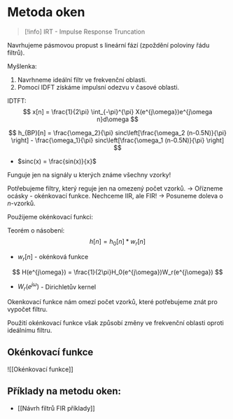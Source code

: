 # Metoda oken
> [!info] IRT - Impulse Response Truncation

Navrhujeme pásmovou propust s lineární fází (zpoždění poloviny řádu filtrů).

Myšlenka:
1. Navrhneme ideální filtr ve frekvenční oblasti.
2. Pomocí IDFT získáme impulsní odezvu v časové oblasti.

IDTFT:
$$
x[n] = \frac{1}{2\pi} \int_{-\pi}^{\pi} 
X(e^{j\omega})e^{j\omega n}d\omega
$$

$$
h_{BP}[n] = 
\frac{\omega_2}{\pi} sinc\left[\frac{\omega_2 (n-0.5N)}{\pi} \right] - 
\frac{\omega_1}{\pi} sinc\left[\frac{\omega_1 (n-0.5N)}{\pi} \right] 
$$

- $sinc(x) = \frac{sin(x)}{x}$

Funguje jen na signály u kterých známe všechny vzorky!

Potřebujeme filtry, který reguje jen na omezený počet vzorků.
-> Ořízneme ocásky - okénkovací funkce.
Nechceme IIR, ale FIR!
-> Posuneme doleva o $n$-vzorků.

Použijeme okénkovací funkci:

Teorém o násobení:
$$
h[n] = h_0[n] * w_r[n]
$$
- $w_r[n]$ - okénková funkce

$$
H(e^{j\omega}) = \frac{1}{2\pi}H_0(e^{j\omega})W_r(e^{j\omega})
$$
- $W_r(e^{j\omega})$ - Dirichletův kernel

Okenkovací funkce nám omezí počet vzorků, které potřebujeme znát pro vypočet filtru.

Použití okénkovací funkce však způsobí změny ve frekvenční oblasti oproti ideálnímu filtru.

## Okénkovací funkce
![[Okénkovací funkce]]

## Příklady na metodu oken:
- [[Návrh filtrů FIR příklady]]